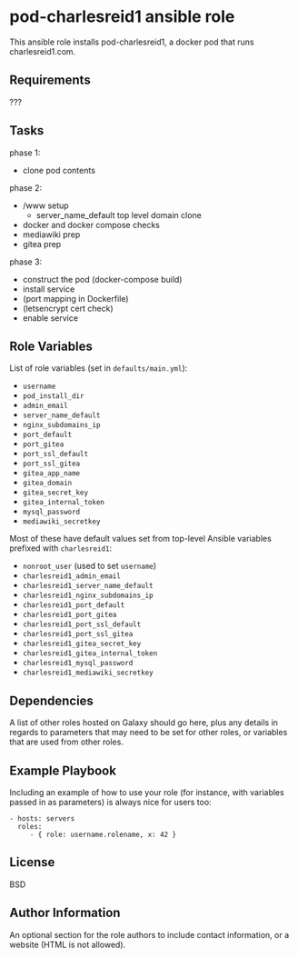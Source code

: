 pod-charlesreid1 ansible role
=============================

This ansible role installs pod-charlesreid1, a docker pod that runs charlesreid1.com.

Requirements
------------

???

Tasks
-----

phase 1:

- clone pod contents

phase 2:

- /www setup
  - server_name_default top level domain clone
- docker and docker compose checks
- mediawiki prep
- gitea prep

phase 3:

- construct the pod (docker-compose build)
- install service
- (port mapping in Dockerfile)
- (letsencrypt cert check)
- enable service

Role Variables
--------------

List of role variables (set in `defaults/main.yml`):

- `username`
- `pod_install_dir`
- `admin_email`
- `server_name_default`
- `nginx_subdomains_ip`
- `port_default`
- `port_gitea`
- `port_ssl_default`
- `port_ssl_gitea`
- `gitea_app_name`
- `gitea_domain`
- `gitea_secret_key`
- `gitea_internal_token`
- `mysql_password`
- `mediawiki_secretkey`

Most of these have default values set from top-level Ansible variables
prefixed with `charlesreid1`:

- `nonroot_user` (used to set `username`)
- `charlesreid1_admin_email`
- `charlesreid1_server_name_default`
- `charlesreid1_nginx_subdomains_ip`
- `charlesreid1_port_default`
- `charlesreid1_port_gitea`
- `charlesreid1_port_ssl_default`
- `charlesreid1_port_ssl_gitea`
- `charlesreid1_gitea_secret_key`
- `charlesreid1_gitea_internal_token`
- `charlesreid1_mysql_password`
- `charlesreid1_mediawiki_secretkey`

Dependencies
------------

A list of other roles hosted on Galaxy should go here, plus any details in regards to parameters that may need to be set for other roles, or variables that are used from other roles.

Example Playbook
----------------

Including an example of how to use your role (for instance, with variables passed in as parameters) is always nice for users too:

    - hosts: servers
      roles:
         - { role: username.rolename, x: 42 }

License
-------

BSD

Author Information
------------------

An optional section for the role authors to include contact information, or a website (HTML is not allowed).
